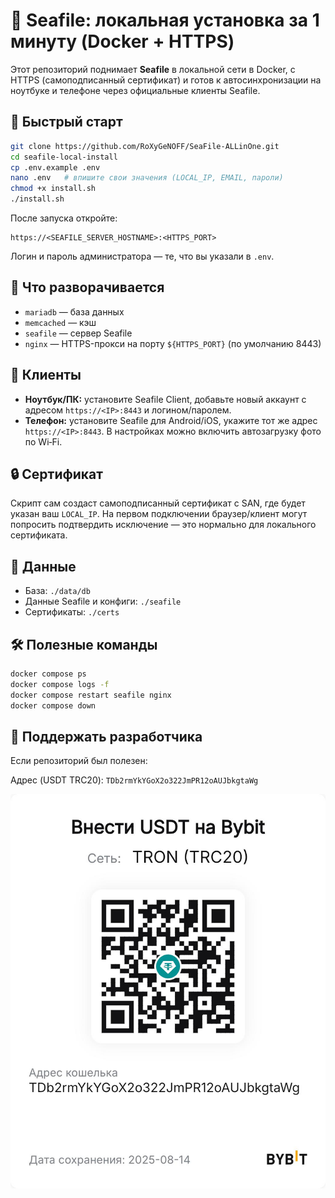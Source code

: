 # 🐳 Seafile: локальная установка за 1 минуту (Docker + HTTPS)

Этот репозиторий поднимает **Seafile** в локальной сети в Docker, с HTTPS (самоподписанный сертификат) и готов к автосинхронизации на ноутбуке и телефоне через официальные клиенты Seafile.

## 🚀 Быстрый старт
```bash
git clone https://github.com/RoXyGeNOFF/SeaFile-ALLinOne.git
cd seafile-local-install
cp .env.example .env
nano .env   # впишите свои значения (LOCAL_IP, EMAIL, пароли)
chmod +x install.sh
./install.sh
```

После запуска откройте:
```
https://<SEAFILE_SERVER_HOSTNAME>:<HTTPS_PORT>
```
Логин и пароль администратора — те, что вы указали в `.env`.

## 🧩 Что разворачивается
- `mariadb` — база данных
- `memcached` — кэш
- `seafile` — сервер Seafile
- `nginx` — HTTPS-прокси на порту `${HTTPS_PORT}` (по умолчанию 8443)

## 📱 Клиенты
- **Ноутбук/ПК:** установите Seafile Client, добавьте новый аккаунт с адресом `https://<IP>:8443` и логином/паролем.
- **Телефон:** установите Seafile для Android/iOS, укажите тот же адрес `https://<IP>:8443`. В настройках можно включить автозагрузку фото по Wi‑Fi.

## 🔒 Сертификат
Скрипт сам создаст самоподписанный сертификат с SAN, где будет указан ваш `LOCAL_IP`. На первом подключении браузер/клиент могут попросить подтвердить исключение — это нормально для локального сертификата.

## 📂 Данные
- База: `./data/db`
- Данные Seafile и конфиги: `./seafile`
- Сертификаты: `./certs`

## 🛠️ Полезные команды
```bash
docker compose ps
docker compose logs -f
docker compose restart seafile nginx
docker compose down
```

## 💖 Поддержать разработчика
Если репозиторий был полезен:

Адрес (USDT TRC20): `TDb2rmYkYGoX2o322JmPR12oAUJbkgtaWg`

![Donate](donate_qr.jpeg)
